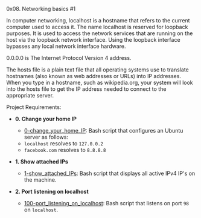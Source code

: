 0x08. Networking basics #1

In computer networking, localhost is a hostname that refers to the current computer used to access it. The name localhost is reserved for loopback purposes. It is used to access the network services that are running on the host via the loopback network interface. Using the loopback interface bypasses any local network interface hardware.

0.0.0.0 is The Internet Protocol Version 4 address.

The hosts file is a plain text file that all operating systems use to translate hostnames (also known as web addresses or URLs) into IP addresses. When you type in a hostname, such as wikipedia.org, your system will look into the hosts file to get the IP address needed to connect to the appropriate server.

Project Requirements:
* **0. Change your home IP**
  * [0-change_your_home_IP](./0-change_your_home_IP): Bash script that configures an Ubuntu server as follows:
  * `localhost` resolves to `127.0.0.2`
  * `facebook.com` resolves to `8.8.8.8`

* **1. Show attached IPs**
  * [1-show_attached_IPs](./1-show_attached_IPs): Bash script that displays all active IPv4 IP's on the machine.

* **2. Port listening on localhost**
  * [100-port_listening_on_localhost](./100-port_listening_on_localhost): Bash script that listens on port `98` on `localhost`.
